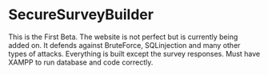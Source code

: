 # SecureSurveyBuilder
This is the First Beta. The website is not perfect but is currently being added on. It defends against BruteForce, SQLinjection and many other types of attacks.
Everything is built except the survey responses.
Must have XAMPP to run database and code correctly.
